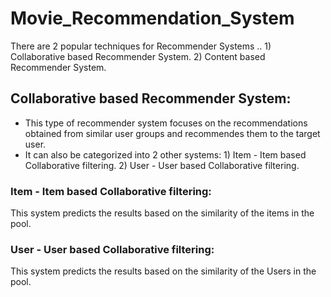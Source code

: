 # Movie_Recommendation_System

There are 2 popular techniques for Recommender Systems ..
               1)  Collaborative based Recommender System.
               2) Content based Recommender System.

## Collaborative based Recommender System:

<ul>
<li>This type of recommender system focuses on the recommendations obtained from similar user groups and recommendes them to the target user.</li>
 
<li> It can also be categorized into 2 other systems:
        1) Item - Item based Collaborative filtering.
        2) User - User based Collaborative filtering.
</li>
</ul>

### Item - Item based Collaborative filtering:

   This system predicts the results based on the similarity of the items in the pool.
   
### User - User based Collaborative filtering:

   This system predicts the results based on the similarity of the Users in the pool.
